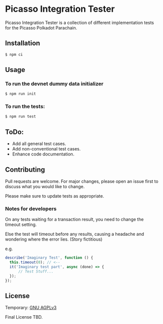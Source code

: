 # Picasso Integration Tester

Picasso Integration Tester is a collection of different implementation tests for the Picasso Polkadot Parachain.

## Installation


```bash
$ npm ci
```

## Usage

### To run the devnet dummy data initializer
```bash
$ npm run init
```

### To run the tests:
```bash
$ npm run test
```


## ToDo:
* Add all general test cases.
* Add non-conventional test cases.
* Enhance code documentation.


## Contributing
Pull requests are welcome. For major changes, please open an issue first to discuss what you would like to change.

Please make sure to update tests as appropriate.


### Notes for developers

On any tests waiting for a transaction result, you need to change the timeout setting.

Else the test will timeout before any results, causing a headache and wondering where the error lies. (Story fictitious)

e.g.
```typescript
describe('Imaginary Test', function () {
  this.timeout(0); // <--
  it('Imaginary test part', async (done) => {
      // Test Stuff...
  });
});
```


## License
Temporary:
[GNU AGPLv3](https://choosealicense.com/licenses/agpl-3.0/)

Final License TBD.
